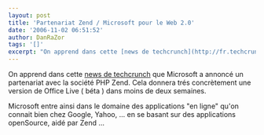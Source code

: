```yaml
---
layout: post
title: 'Partenariat Zend / Microsoft pour le Web 2.0'
date: '2006-11-02 06:51:52'
author: DanRaZor
tags: '[]'
excerpt: "On apprend dans cette [news de techcrunch](http://fr.techcrunch.com/2006/11/01/microsoft-20-est-en-route-et-fait-des-annonces-importantes/) que Microsoft a annoncé un partenariat avec la société PHP Zend.     \nCela donnera trés concrètement une version de Office Live ( béta ) dans moins de deux semaines.  \n  \nMicrosoft entre ainsi dans le      …"
---
```


On apprend dans cette [news de techcrunch](http://fr.techcrunch.com/2006/11/01/microsoft-20-est-en-route-et-fait-des-annonces-importantes/) que Microsoft a annoncé un partenariat avec la société PHP Zend.
Cela donnera trés concrètement une version de Office Live ( béta ) dans moins de deux semaines.

Microsoft entre ainsi dans le domaine des applications &quot;en ligne&quot; qu'on connait bien chez Google, Yahoo, ...   en se basant sur des applications openSource, aidé par Zend ...
